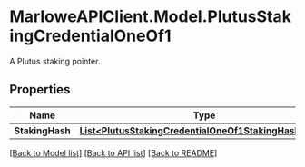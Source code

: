 # MarloweAPIClient.Model.PlutusStakingCredentialOneOf1
A Plutus staking pointer.

## Properties

Name | Type | Description | Notes
------------ | ------------- | ------------- | -------------
**StakingHash** | [**List&lt;PlutusStakingCredentialOneOf1StakingHashInner&gt;**](PlutusStakingCredentialOneOf1StakingHashInner.md) |  | 

[[Back to Model list]](../README.md#documentation-for-models) [[Back to API list]](../README.md#documentation-for-api-endpoints) [[Back to README]](../README.md)


